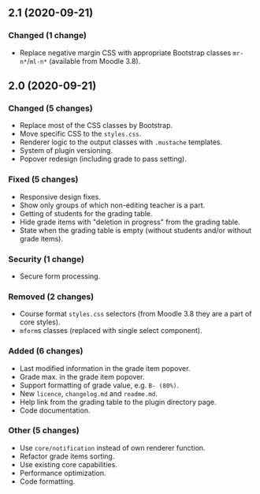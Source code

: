 ## 2.1 (2020-09-21)

### Changed (1 change)

- Replace negative margin CSS with appropriate Bootstrap classes `mr-n*`/`ml-n*` (available from Moodle 3.8).

## 2.0 (2020-09-21)

### Changed (5 changes)

- Replace most of the CSS classes by Bootstrap.
- Move specific CSS to the `styles.css`.
- Renderer logic to the output classes with `.mustache` templates.
- System of plugin versioning.
- Popover redesign (including grade to pass setting).

### Fixed (5 changes)

- Responsive design fixes.
- Show only groups of which non-editing teacher is a part.
- Getting of students for the grading table.
- Hide grade items with "deletion in progress" from the grading table.
- State when the grading table is empty (without students and/or without grade items).

### Security (1 change)

- Secure form processing.

### Removed (2 changes)

- Course format `styles.css` selectors (from Moodle 3.8 they are a part of core styles).
- `mform`s classes (replaced with single select component).

### Added (6 changes)

- Last modified information in the grade item popover.
- Grade max. in the grade item popover.
- Support formatting of grade value, e.g. `B- (80%)`.
- New `licence`, `changelog.md` and `readme.md`.
- Help link from the grading table to the plugin directory page.
- Code documentation.

### Other (5 changes)

- Use `core/notification` instead of own renderer function.
- Refactor grade items sorting.
- Use existing core capabilities.
- Performance optimization.
- Code formatting.
